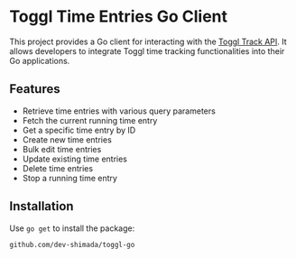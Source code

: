 # Toggl Time Entries Go Client

This project provides a Go client for interacting with the [Toggl Track API](https://developers.track.toggl.com/docs/). It allows developers to integrate Toggl time tracking functionalities into their Go applications.

## Features

- Retrieve time entries with various query parameters
- Fetch the current running time entry
- Get a specific time entry by ID
- Create new time entries
- Bulk edit time entries
- Update existing time entries
- Delete time entries
- Stop a running time entry

## Installation

Use `go get` to install the package:
```plaintext
github.com/dev-shimada/toggl-go
```
